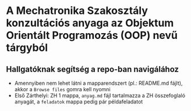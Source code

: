 # A Mechatronika Szakosztály konzultációs anyaga az Objektum Orientált Programozás (OOP) nevű tárgyból

## Hallgatóknak segítség a repo-ban navigálához

- Amennyiben nem lehet látni a mapparendszert (pl.: README.md fájlt), akkor a `Browse files` gomra kell nyomni
- Első Zárthelyi: ZH 1 mappa, `anyag.md` fájl tartalmazza a ZH összefoglaló anyagát, a `feladatok` mappa pedig pár példafeladatot
